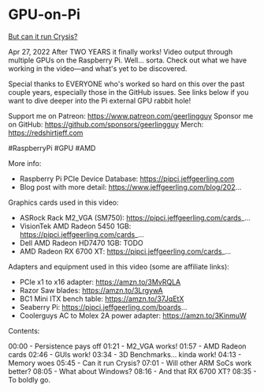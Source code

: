 # GPU-on-Pi
[But can it run Crysis?](https://youtu.be/crnEygp4C6g)

Apr 27, 2022  After TWO YEARS it finally works! Video output through multiple GPUs on the Raspberry Pi. Well... sorta. Check out what we have working in the video—and what's yet to be discovered.

Special thanks to EVERYONE who's worked so hard on this over the past couple years, especially those in the GitHub issues. See links below if you want to dive deeper into the Pi external GPU rabbit hole!

Support me on Patreon: https://www.patreon.com/geerlingguy
Sponsor me on GitHub: https://github.com/sponsors/geerlingguy
Merch: https://redshirtjeff.com

#RaspberryPi #GPU #AMD

More info:

  - Raspberry Pi PCIe Device Database: https://pipci.jeffgeerling.com
  - Blog post with more detail: https://www.jeffgeerling.com/blog/202...

Graphics cards used in this video:

  - ASRock Rack M2_VGA (SM750): https://pipci.jeffgeerling.com/cards_...
  - VisionTek AMD Radeon 5450 1GB: https://pipci.jeffgeerling.com/cards_...
  - Dell AMD Radeon HD7470 1GB: TODO
  - AMD Radeon RX 6700 XT: https://pipci.jeffgeerling.com/cards_...

Adapters and equipment used in this video (some are affiliate links):

  - PCIe x1 to x16 adapter: https://amzn.to/3MvRQLA
  - Razor Saw blades: https://amzn.to/3LrgywA
  - BC1 Mini ITX bench table: https://amzn.to/37JqEtX
  - Seaberry Pi: https://pipci.jeffgeerling.com/boards...
  - Coolerguys AC to Molex 2A power adapter: https://amzn.to/3KinmuW

Contents:

00:00 - Persistence pays off
01:21 - M2_VGA works!
01:57 - AMD Radeon cards
02:46 - GUIs work!
03:34 - 3D Benchmarks... kinda work!
04:13 - Memory woes
05:45 - Can it run Crysis?
07:01 - Will other ARM SoCs work better?
08:05 - What about Windows?
08:16 - And that RX 6700 XT?
08:35 - To boldly go.
